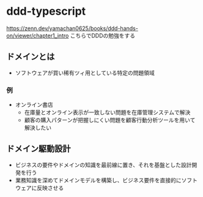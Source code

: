 # ddd-typescript

https://zenn.dev/yamachan0625/books/ddd-hands-on/viewer/chapter1_intro
こちらでDDDの勉強をする

## ドメインとは

- ソフトウェアが買い稀有ツィ用としている特定の問題領域

### 例

- オンライン書店
    - 在庫量とオンライン表示が一致しない問題を在庫管理システムで解決
    - 顧客の購入パターンが把握しにくい問題を顧客行動分析ツールを用いて解決したい

## ドメイン駆動設計

- ビジネスの要件やドメインの知識を最前線に置き、それを基盤とした設計開発を行う
- 業務知識を深めてドメインモデルを構築し、ビジネス要件を直接的にソフトウェアに反映させる